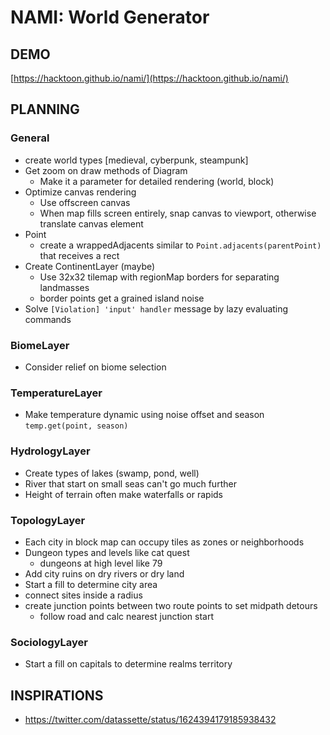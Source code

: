 # NAMI: World Generator

## DEMO

[https://hacktoon.github.io/nami/](https://hacktoon.github.io/nami/)


## PLANNING

### General
- create world types [medieval, cyberpunk, steampunk]
- Get zoom on draw methods of Diagram
	- Make it a parameter for detailed rendering (world, block)
- Optimize canvas rendering
	- Use offscreen canvas
	- When map fills screen entirely, snap canvas to viewport,
    	otherwise translate canvas element
- Point
  - create a wrappedAdjacents similar to `Point.adjacents(parentPoint)` that receives a rect
- Create ContinentLayer (maybe)
  - Use 32x32 tilemap with regionMap borders for separating landmasses
  - border points get a grained island noise
- Solve `[Violation] 'input' handler` message by lazy evaluating commands

### BiomeLayer
- Consider relief on biome selection

### TemperatureLayer
- Make temperature dynamic using noise offset and season `temp.get(point, season)`

### HydrologyLayer
- Create types of lakes (swamp, pond, well)
- River that start on small seas can't go much further
- Height of terrain often make waterfalls or rapids

### TopologyLayer
- Each city in block map can occupy tiles as zones or neighborhoods
- Dungeon types and levels like cat quest
  - dungeons at high level like 79
- Add city ruins on dry rivers or dry land
- Start a fill to determine city area
- connect sites inside a radius
- create junction points between two route points to set midpath detours
  - follow road and calc nearest junction start

### SociologyLayer
- Start a fill on capitals to determine realms territory


## INSPIRATIONS
- https://twitter.com/datassette/status/1624394179185938432

